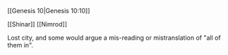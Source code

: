 [[Genesis 10|Genesis 10:10]]

[[Shinar]]
[[Nimrod]]


Lost city, and some would argue a mis-reading or mistranslation of "all of them in".